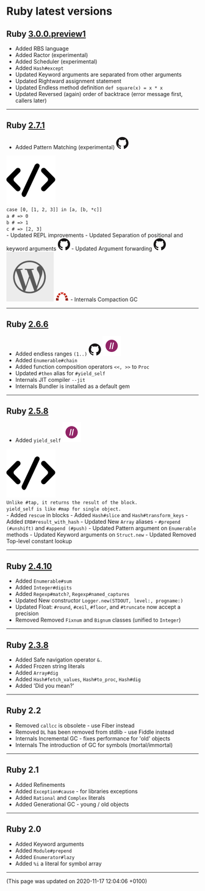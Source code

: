 # Ruby latest versions




## Ruby [3.0.0.preview1](https://www.ruby-lang.org/en/news/2020/09/25/ruby-3-0-0-preview1-released/)  <div class='icon-label calendar' title='Released on 2020-09-25'><div data-icon='ei-calendar' data-size='s'></div></div>
  
  - <span class='badge badge-pill badge-success'>Added</span>
  RBS language  
  - <span class='badge badge-pill badge-success'>Added</span>
  Ractor (experimental)  
  - <span class='badge badge-pill badge-success'>Added</span>
  Scheduler (experimental)  
  - <span class='badge badge-pill badge-success'>Added</span>
  <code>Hash#except</code>  
  - <span class='badge badge-pill badge-primary'>Updated</span>
  Keyword arguments are separated from other arguments  
  - <span class='badge badge-pill badge-primary'>Updated</span>
  Rightward assignment statement  
  - <span class='badge badge-pill badge-primary'>Updated</span>
  Endless method definition <code>def square(x) = x * x</code>  
  - <span class='badge badge-pill badge-primary'>Updated</span>
  Reversed (again) order of backtrace (error message first, callers later)  
  
----



## Ruby [2.7.1](https://www.ruby-lang.org/en/news/2020/03/31/ruby-2-7-1-released/)  <div class='icon-label calendar' title='Released on 2020-03-31'><div data-icon='ei-calendar' data-size='s'></div></div>
  
  - <span class='badge badge-pill badge-success'>Added</span>
  Pattern Matching (experimental)  <a target='_blank' href="https://github.com/ruby/ruby/blob/ruby_2_7/NEWS#pattern-matching-"><img class="icon link-service-icon" src="/assets/link-icon-news.ico" title="Check details on NEWS page (github)"></a>
  <a data-toggle="collapse" href="#codeExample270" aria-expanded="false" aria-controls="collapseExample">
    <img class="icon link-service-icon" src="/assets/link-icon-code.ico" title="Expand code example">
  </a>
  <div class="collapse" id="codeExample270">
    <div class="alert alert-light" role="alert">
      <code class="code">case [0, [1, 2, 3]] in [a, [b, *c]]
a # => 0
b # => 1
c # => [2, 3]</code>
    </div>
  </div>
  - <span class='badge badge-pill badge-primary'>Updated</span>
  REPL improvements  
  - <span class='badge badge-pill badge-primary'>Updated</span>
  Separation of positional and keyword arguments  <a target='_blank' href="https://github.com/ruby/ruby/blob/ruby_2_7/NEWS#the-spec-of-keyword-arguments-is-changed-towards-30-"><img class="icon link-service-icon" src="/assets/link-icon-news.ico" title="Check details on NEWS page (github)"></a>
  - <span class='badge badge-pill badge-primary'>Updated</span>
  Argument forwarding  <a target='_blank' href="https://github.com/ruby/ruby/blob/ruby_2_7/NEWS#other-miscellaneous-changes-"><img class="icon link-service-icon" src="/assets/link-icon-news.ico" title="Check details on NEWS page (github)"></a> <a target='_blank' href="https://www.mendelowski.com/docs/ruby/new-way-for-argument-forwarding-in-27/"><img class="icon link-service-icon" src="/assets/link-icon-post.ico" title="Check a blog post about this change"></a> <a target='_blank' href="https://bugs.ruby-lang.org/issues/16253"><img class="icon link-service-icon" src="/assets/link-icon-rblang.ico" title=""></a>
  - <span class='badge badge-pill badge-dark'>Internals</span>
  Compaction GC  
  
----



## Ruby [2.6.6](https://www.ruby-lang.org/en/news/2020/03/31/ruby-2-6-6-released/)  <div class='icon-label calendar' title='Released on 2020-03-31'><div data-icon='ei-calendar' data-size='s'></div></div>
  
  - <span class='badge badge-pill badge-success'>Added</span>
  endless ranges <code>(1..)</code>  <a target='_blank' href="https://github.com/ruby/ruby/blob/ruby_2_6/NEWS#language-changes-"><img class="icon link-service-icon" src="/assets/link-icon-news.ico" title="Check details on NEWS page (github)"></a> <a target='_blank' href="https://grep.app/search?q=%281..%29&filter[lang][0]=Ruby"><img class="icon link-service-icon" src="/assets/link-icon-grep-app.ico" title="Check code examples on grep.app"></a>
  - <span class='badge badge-pill badge-success'>Added</span>
  <code>Enumerable#chain</code>  
  - <span class='badge badge-pill badge-success'>Added</span>
  function composition operators <code><<, >></code> to <code>Proc</code>  
  - <span class='badge badge-pill badge-primary'>Updated</span>
  <code>#then</code> alias for <code>#yield_self</code>  
  - <span class='badge badge-pill badge-dark'>Internals</span>
  JIT compiler <code>--jit</code>  
  - <span class='badge badge-pill badge-dark'>Internals</span>
  Bundler is installed as a default gem  
  
----



## Ruby [2.5.8](https://www.ruby-lang.org/en/news/2020/03/31/ruby-2-5-8-released/)  <div class='icon-label calendar' title='Released on 2020-03-31'><div data-icon='ei-calendar' data-size='s'></div></div>
  
  - <span class='badge badge-pill badge-success'>Added</span>
  <code>yield_self</code>  <a target='_blank' href="https://grep.app/search?q=%5C.yield_self&regexp=true&filter[lang][0]=Ruby"><img class="icon link-service-icon" src="/assets/link-icon-grep-app.ico" title="Check code examples on grep.app"></a>
  <a data-toggle="collapse" href="#codeExample250" aria-expanded="false" aria-controls="collapseExample">
    <img class="icon link-service-icon" src="/assets/link-icon-code.ico" title="Expand code example">
  </a>
  <div class="collapse" id="codeExample250">
    <div class="alert alert-light" role="alert">
      <code class="code">Unlike #tap, it returns the result of the block.
yield_self is like #map for single object.</code>
    </div>
  </div>
  - <span class='badge badge-pill badge-success'>Added</span>
  <code>rescue</code> in blocks  
  - <span class='badge badge-pill badge-success'>Added</span>
  <code>Hash#slice</code> and <code>Hash#transform_keys</code>  
  - <span class='badge badge-pill badge-success'>Added</span>
  <code>ERB#result_with_hash</code>  
  - <span class='badge badge-pill badge-primary'>Updated</span>
  New <code>Array</code> aliases - <code>#prepend (#unshift)</code> and <code>#append (#push)</code>  
  - <span class='badge badge-pill badge-primary'>Updated</span>
  Pattern argument on <code>Enumerable</code> methods  
  - <span class='badge badge-pill badge-primary'>Updated</span>
  Keyword arguments on <code>Struct.new</code>  
  - <span class='badge badge-pill badge-primary'>Updated</span>
  Removed Top-level constant lookup  
  
----



## Ruby [2.4.10](https://www.ruby-lang.org/en/news/2020/03/31/ruby-2-4-10-released/) <div class='icon-label eol' title='All maintenance ended on 2020-03-31'><div data-icon='ei-lock' data-size='s'></div></div> <div class='icon-label calendar' title='Released on 2020-03-31'><div data-icon='ei-calendar' data-size='s'></div></div>
  
  - <span class='badge badge-pill badge-success'>Added</span>
  <code>Enumerable#sum</code>  
  - <span class='badge badge-pill badge-success'>Added</span>
  <code>Integer#digits</code>  
  - <span class='badge badge-pill badge-success'>Added</span>
  <code>Regexp#match?</code>, <code>Regexp#named_captures</code>  
  - <span class='badge badge-pill badge-primary'>Updated</span>
  New constructor <code>Logger.new(STDOUT, level:, progname:)</code>  
  - <span class='badge badge-pill badge-primary'>Updated</span>
  Float: <code>#round</code>, <code>#ceil</code>, <code>#floor</code>, and <code>#truncate</code> now accept a precision  
  - <span class='badge badge-pill badge-danger'>Removed</span>
  Removed <code>Fixnum</code> and <code>Bignum</code> classes (unified to <code>Integer</code>)  
  
----



## Ruby [2.3.8](https://www.ruby-lang.org/en/news/2018/10/17/ruby-2-3-8-released) <div class='icon-label eol' title='All maintenance ended on 2019-03-31'><div data-icon='ei-lock' data-size='s'></div></div> <div class='icon-label calendar' title='Released on 2018-10-17'><div data-icon='ei-calendar' data-size='s'></div></div>
  
  - <span class='badge badge-pill badge-success'>Added</span>
  Safe navigation operator <code>&.</code>  
  - <span class='badge badge-pill badge-success'>Added</span>
  Frozen string literals  
  - <span class='badge badge-pill badge-success'>Added</span>
  <code>Array#dig</code>  
  - <span class='badge badge-pill badge-success'>Added</span>
  <code>Hash#fetch_values</code>, <code>Hash#to_proc</code>, <code>Hash#dig</code>  
  - <span class='badge badge-pill badge-success'>Added</span>
  'Did you mean?'  
  
----



## Ruby 2.2
  
  - <span class='badge badge-pill badge-danger'>Removed</span>
  <code>callcc</code> is obsolete - use Fiber instead  
  - <span class='badge badge-pill badge-danger'>Removed</span>
  <code>DL</code> has been removed from stdlib - use Fiddle instead  
  - <span class='badge badge-pill badge-dark'>Internals</span>
  Incremental GC - fixes performance for 'old' objects  
  - <span class='badge badge-pill badge-dark'>Internals</span>
  The introduction of GC for symbols (mortal/immortal)  
  
----



## Ruby 2.1
  
  - <span class='badge badge-pill badge-success'>Added</span>
  Refinements  
  - <span class='badge badge-pill badge-success'>Added</span>
  <code>Exception#cause</code> - for libraries exceptions  
  - <span class='badge badge-pill badge-success'>Added</span>
  <code>Rational</code> and <code>Complex</code> literals  
  - <span class='badge badge-pill badge-success'>Added</span>
  Generational GC - young / old objects  
  
----



## Ruby 2.0
  
  - <span class='badge badge-pill badge-success'>Added</span>
  Keyword arguments  
  - <span class='badge badge-pill badge-success'>Added</span>
  <code>Module#prepend</code>  
  - <span class='badge badge-pill badge-success'>Added</span>
  <code>Enumerator#lazy</code>  
  - <span class='badge badge-pill badge-success'>Added</span>
  <code>%i</code> a literal for symbol array  
  
----

(This page was updated on 2020-11-17 12:04:06 +0100)
